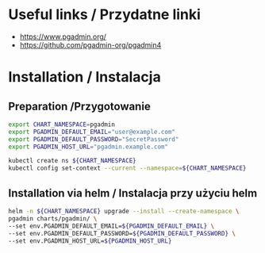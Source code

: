 # Useful links / Przydatne linki
- https://www.pgadmin.org/
- https://github.com/pgadmin-org/pgadmin4

# Installation / Instalacja
## Preparation /Przygotowanie

```bash
export CHART_NAMESPACE=pgadmin
export PGADMIN_DEFAULT_EMAIL="user@example.com"
export PGADMIN_DEFAULT_PASSWORD="SecretPassword"
export PGADMIN_HOST_URL="pgadmin.example.com"

kubectl create ns ${CHART_NAMESPACE}
kubectl config set-context --current --namespace=${CHART_NAMESPACE}
```

## Installation via helm / Instalacja przy użyciu helm

```bash
helm -n ${CHART_NAMESPACE} upgrade --install --create-namespace \
pgadmin charts/pgadmin/ \
--set env.PGADMIN_DEFAULT_EMAIL=${PGADMIN_DEFAULT_EMAIL} \
--set env.PGADMIN_DEFAULT_PASSWORD=${PGADMIN_DEFAULT_PASSWORD} \
--set env.PGADMIN_HOST_URL=${PGADMIN_HOST_URL}
```
